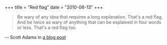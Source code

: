 +++
title = "Red flag"
date = "2010-08-13"
+++

> Be wary of any idea that requires a long explanation. That's a red flag. And
be twice as wary of anything that can be explained in four words or less.
That's a red flag too.

-- Scott Adams in [a blog post](http://dilbert.com/blog/entry/big_round_numbers/)

